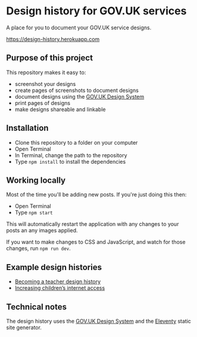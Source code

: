 # Design history for GOV.UK services

A place for you to document your GOV.UK service designs.

<https://design-history.herokuapp.com>

## Purpose of this project

This repository makes it easy to:

* screenshot your designs
* create pages of screenshots to document designs
* document designs using the [GOV.UK Design System](https://design-system.service.gov.uk/)
* print pages of designs
* make designs shareable and linkable

## Installation

* Clone this repository to a folder on your computer
* Open Terminal
* In Terminal, change the path to the repository
* Type `npm install` to install the dependencies

## Working locally

Most of the time you'll be adding new posts. If you're just doing this then:

* Open Terminal
* Type `npm start`

This will automatically restart the application with any changes to your posts an any images applied.

If you want to make changes to CSS and JavaScript, and watch for those changes, run `npm run dev`.

## Example design histories

* [Becoming a teacher design history](https://bat-design-history.netlify.app)
* [Increasing children’s internet access](https://increasing-access-history.herokuapp.com/)

## Technical notes

The design history uses the [GOV.UK Design System](https://design-system.service.gov.uk) and the [Eleventy](https://www.11ty.dev) static site generator.
